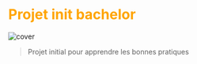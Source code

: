 # <font color="orange">Projet init bachelor</font>
![cover](https://hackmd.io/_uploads/BJW9oA9Wa.jpg)
>Projet initial pour apprendre les bonnes pratiques
